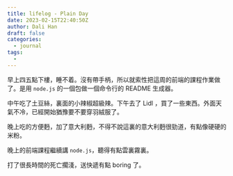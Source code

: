 ```yaml
---
title: lifelog - Plain Day
date: 2023-02-15T22:40:50Z
author: Dali Han
draft: false
categories:
  - journal
tags:
  - 
---
```


早上四五點下樓，睡不着。沒有帶手柄，所以就索性把這周的前端的課程作業做了。是用 `node.js` 的一個包做一個命令行的 README 生成器。

中午吃了土豆絲，裏面的小辣椒超級辣。下午去了 Lidl ，買了一些東西。外面天氣不冷，已經開始猶豫要不要穿羽絨服了。

晚上吃的方便麪，加了意大利麪，不得不說這裏的意大利麪很勁道，有點像硬硬的米粉。

晚上的前端課程繼續講 `node.js`，聽得有點雲裏霧裏。

打了很長時間的死亡擱淺，送快遞有點 boring 了。